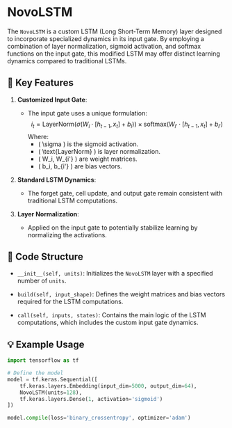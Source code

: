 # NovoLSTM

The `NovoLSTM` is a custom LSTM (Long Short-Term Memory) layer designed to incorporate specialized dynamics in its input gate. By employing a combination of layer normalization, sigmoid activation, and softmax functions on the input gate, this modified LSTM may offer distinct learning dynamics compared to traditional LSTMs.

## 🔑 **Key Features**

1. **Customized Input Gate**: 
    - The input gate uses a unique formulation:
    $$i_t = \text{LayerNorm}(\sigma(W_i \cdot [h_{t-1}, x_t] + b_i)) \times \text{softmax}(W_{i'} \cdot [h_{t-1}, x_t] + b_{i'})$$
    Where:
        - \( \sigma \) is the sigmoid activation.
        - \( \text{LayerNorm} \) is layer normalization.
        - \( W_i, W_{i'} \) are weight matrices.
        - \( b_i, b_{i'} \) are bias vectors.

2. **Standard LSTM Dynamics**: 
    - The forget gate, cell update, and output gate remain consistent with traditional LSTM computations.

3. **Layer Normalization**: 
    - Applied on the input gate to potentially stabilize learning by normalizing the activations.

## 📁 **Code Structure**

- `__init__(self, units)`: Initializes the `NovoLSTM` layer with a specified number of `units`.

- `build(self, input_shape)`: Defines the weight matrices and bias vectors required for the LSTM computations.

- `call(self, inputs, states)`: Contains the main logic of the LSTM computations, which includes the custom input gate dynamics.

## 💡 **Example Usage**

```python
import tensorflow as tf

# Define the model
model = tf.keras.Sequential([
    tf.keras.layers.Embedding(input_dim=5000, output_dim=64),
    NovoLSTM(units=128),
    tf.keras.layers.Dense(1, activation='sigmoid')
])

model.compile(loss='binary_crossentropy', optimizer='adam')
